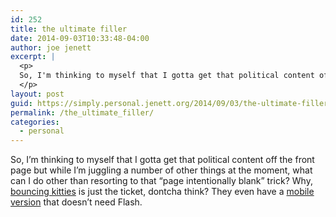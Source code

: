 ```yaml
---
id: 252
title: the ultimate filler
date: 2014-09-03T10:33:48-04:00
author: joe jenett
excerpt: |
  <p>
  So, I'm thinking to myself that I gotta get that political content off the front page but while I'm juggling a number of other things at the moment, what can I do other than resorting to that “page intentionally blank” trick? Why, <a title="bouncing kitties" href="http://cat-bounce.com/">bouncing kitties</a> is just the ticket, dontcha think? They even have a <a title="mobile version" href="http://cat-bounce.com/mobile/">mobile version</a> that doesn't need Flash.
  </p>
layout: post
guid: https://simply.personal.jenett.org/2014/09/03/the-ultimate-filler/
permalink: /the_ultimate_filler/
categories:
  - personal
---
```

So, I’m thinking to myself that I gotta get that political content off the front page but while I’m juggling a number of other things at the moment, what can I do other than resorting to that “page intentionally blank” trick? Why, [bouncing kitties](http://cat-bounce.com/ "bouncing kitties") is just the ticket, dontcha think? They even have a [mobile version](http://cat-bounce.com/mobile/ "mobile version") that doesn’t need Flash.